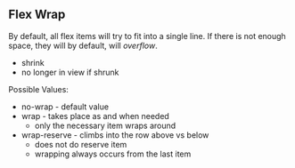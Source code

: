 ## Flex Wrap

By default, all flex items will try to fit into a single line.
If there is not enough space, they will by default, will *overflow*.
* shrink
* no longer in view if shrunk

Possible Values:
* no-wrap - default value
* wrap - takes place as and when needed
  * only the necessary item wraps around
* wrap-reserve - climbs into the row above vs below
  * does not do reserve item
  * wrapping always occurs from the last item
